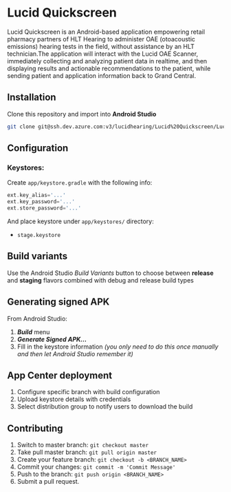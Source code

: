 # Lucid Quickscreen

Lucid Quickscreen is an Android-based application empowering retail pharmacy partners of HLT Hearing to administer OAE (otoacoustic emissions) hearing tests in the field, without assistance by an HLT technician.The application will interact with the Lucid OAE Scanner, immediately collecting and analyzing patient data in realtime, and then displaying results and actionable recommendations to the patient, while sending patient and application information back to Grand Central.

## Installation
Clone this repository and import into **Android Studio**
```bash
git clone git@ssh.dev.azure.com:v3/lucidhearing/Lucid%20Quickscreen/Lucid%20Quickscreen
```

## Configuration
### Keystores:
Create `app/keystore.gradle` with the following info:
```gradle
ext.key_alias='...'
ext.key_password='...'
ext.store_password='...'
```
And place keystore under `app/keystores/` directory:
- `stage.keystore`


## Build variants
Use the Android Studio *Build Variants* button to choose between **release** and **staging** flavors combined with debug and release build types


## Generating signed APK
From Android Studio:
1. ***Build*** menu
2. ***Generate Signed APK...***
3. Fill in the keystore information *(you only need to do this once manually and then let Android Studio remember it)*

## App Center deployment
1. Configure specific branch with build configuration
2. Upload keystore details with credentials
3. Select distribution group to notify users to download the build

## Contributing

1. Switch to master branch: `git checkout master`
2. Take pull master branch: `git pull origin master`
3. Create your feature branch: `git checkout -b <BRANCH_NAME>`
4. Commit your changes: `git commit -m 'Commit Message'`
5. Push to the branch: `git push origin <BRANCH_NAME>`
6. Submit a pull request.
